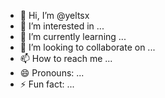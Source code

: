- 👋 Hi, I’m @yeltsx
- 👀 I’m interested in ...
- 🌱 I’m currently learning ...
- 💞️ I’m looking to collaborate on ...
- 📫 How to reach me ...
- 😄 Pronouns: ...
- ⚡ Fun fact: ...

<!---
yeltsx/yeltsx is a ✨ special ✨ repository because its `README.md` (this file) appears on your GitHub profile.
You can click the Preview link to take a look at your changes.
--->
